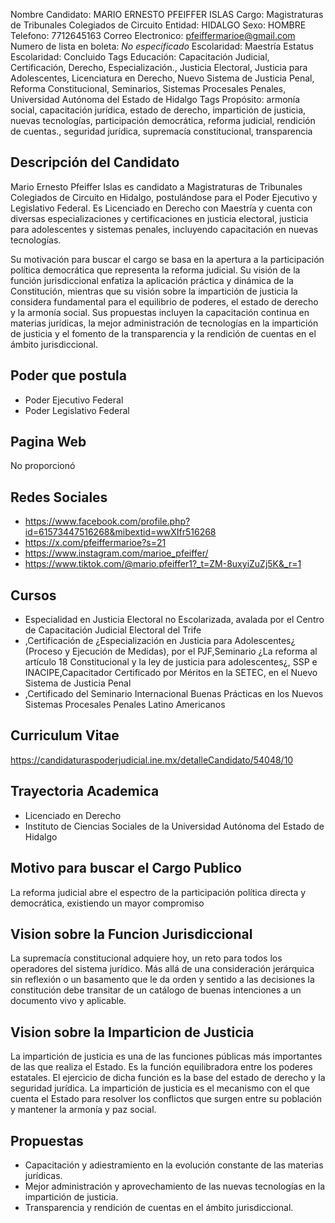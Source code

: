 Nombre Candidato: MARIO ERNESTO PFEIFFER ISLAS
Cargo: Magistraturas de Tribunales Colegiados de Circuito
Entidad: HIDALGO
Sexo: HOMBRE
Telefono: 7712645163
Correo Electronico: pfeiffermarioe@gmail.com
Numero de lista en boleta: *No especificado*
Escolaridad: Maestría
Estatus Escolaridad: Concluido
Tags Educación: Capacitación Judicial, Certificación, Derecho, Especialización., Justicia Electoral, Justicia para Adolescentes, Licenciatura en Derecho, Nuevo Sistema de Justicia Penal, Reforma Constitucional, Seminarios, Sistemas Procesales Penales, Universidad Autónoma del Estado de Hidalgo
Tags Propósito: armonía social, capacitación jurídica, estado de derecho, impartición de justicia, nuevas tecnologías, participación democrática, reforma judicial, rendición de cuentas., seguridad jurídica, supremacía constitucional, transparencia


## Descripción del Candidato 

Mario Ernesto Pfeiffer Islas es candidato a Magistraturas de Tribunales Colegiados de Circuito en Hidalgo, postulándose para el Poder Ejecutivo y Legislativo Federal. Es Licenciado en Derecho con Maestría y cuenta con diversas especializaciones y certificaciones en justicia electoral, justicia para adolescentes y sistemas penales, incluyendo capacitación en nuevas tecnologías.

Su motivación para buscar el cargo se basa en la apertura a la participación política democrática que representa la reforma judicial. Su visión de la función jurisdiccional enfatiza la aplicación práctica y dinámica de la Constitución, mientras que su visión sobre la impartición de justicia la considera fundamental para el equilibrio de poderes, el estado de derecho y la armonía social. Sus propuestas incluyen la capacitación continua en materias jurídicas, la mejor administración de tecnologías en la impartición de justicia y el fomento de la transparencia y la rendición de cuentas en el ámbito jurisdiccional.


## Poder que postula

- Poder Ejecutivo Federal
- Poder Legislativo Federal


## Pagina Web

No proporcionó


## Redes Sociales

- https://www.facebook.com/profile.php?id=61573447516268&mibextid=wwXIfr516268
- https://x.com/pfeiffermarioe?s=21
- https://www.instagram.com/marioe_pfeiffer/
- https://www.tiktok.com/@mario.pfeiffer1?_t=ZM-8uxyiZuZj5K&_r=1


## Cursos

- Especialidad en Justicia Electoral no Escolarizada, avalada por el Centro de Capacitación Judicial Electoral del Trife
- ,Certificación de ¿Especialización en Justicia para Adolescentes¿ (Proceso y Ejecución de Medidas), por el PJF,Seminario ¿La reforma al artículo 18 Constitucional y la ley de justicia para adolescentes¿, SSP e INACIPE,Capacitador Certificado por Méritos en la SETEC, en el Nuevo Sistema de Justicia Penal
- ,Certificado del Seminario Internacional Buenas Prácticas en los Nuevos Sistemas Procesales Penales Latino Americanos


## Curriculum Vitae

https://candidaturaspoderjudicial.ine.mx/detalleCandidato/54048/10


## Trayectoria Academica

- Licenciado en Derecho
- Instituto de Ciencias Sociales de la Universidad Autónoma del Estado de Hidalgo


## Motivo para buscar el Cargo Publico

La reforma judicial abre el espectro de la participación política directa y democrática, existiendo un mayor compromiso


## Vision sobre la Funcion Jurisdiccional

La supremacía constitucional adquiere hoy, un reto para todos los operadores del sistema jurídico. Más allá de una consideración jerárquica sin reflexión o un basamento que le da orden y sentido a las decisiones  la constitución debe transitar de un catálogo de buenas intenciones a un documento vivo y aplicable.


## Vision sobre la Imparticion de Justicia

La impartición de justicia es una de las funciones públicas más importantes de las que realiza el Estado. Es la función equilibradora entre los poderes estatales. El ejercicio de dicha función es la base del estado de derecho y la seguridad jurídica. La impartición de justicia es el mecanismo con el que cuenta el Estado para resolver los conflictos que surgen entre su población y mantener la armonía y paz social.


## Propuestas

- Capacitación y adiestramiento en la evolución constante de las materias jurídicas.
- Mejor administración y aprovechamiento de las nuevas tecnologías en la impartición de justicia.
- Transparencia y rendición de cuentas en el ámbito jurisdiccional.

